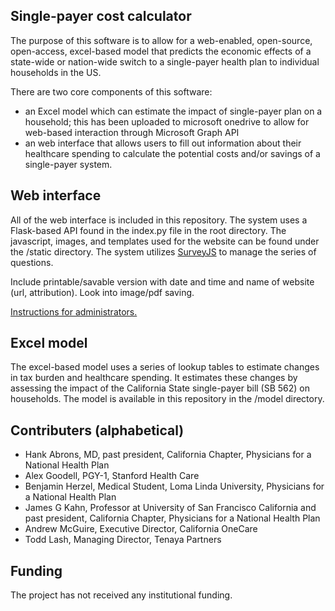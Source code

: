Single-payer cost calculator
----------

The purpose of this software is to allow for a web-enabled, open-source, open-access, excel-based model that predicts the economic effects of a state-wide or nation-wide switch to a single-payer health plan to individual households in the US. 

There are two core components of this software: 
- an Excel model which can estimate the impact of single-payer plan on a household; this has been uploaded to microsoft onedrive to allow for web-based interaction through Microsoft Graph API
- an web interface that allows users to fill out information about their healthcare spending to calculate the potential costs and/or savings of a single-payer system. 

Web interface
------

All of the web interface is included in this repository. The system uses a Flask-based API found in the index.py file in the root directory. The javascript, images, and templates used for the website can be found under the /static directory. The system utilizes [SurveyJS](http://surveyjs.io) to manage the series of questions. 

Include printable/savable version with date and time and name of website (url, attribution). Look into image/pdf saving. 

[Instructions for administrators.](/docs/administrators.md)

Excel model
------

The excel-based model uses a series of lookup tables to estimate changes in tax burden and healthcare spending. It estimates these changes by assessing the impact of the California State single-payer bill (SB 562) on households. The model is available in this repository in the /model directory. 

Contributers (alphabetical)
------

- Hank Abrons, MD, past president, California Chapter, Physicians for a National Health Plan
- Alex Goodell, PGY-1, Stanford Health Care
- Benjamin Herzel, Medical Student, Loma Linda University, Physicians for a National Health Plan
- James G Kahn, Professor at University of San Francisco California and past president, California Chapter, Physicians for a National Health Plan 
- Andrew McGuire, Executive Director, California OneCare
- Todd Lash, Managing Director, Tenaya Partners

Funding
-------

The project has not received any institutional funding.

